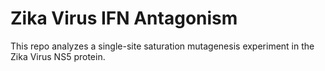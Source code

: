 # Zika Virus IFN Antagonism
This repo analyzes a single-site saturation mutagenesis experiment in the Zika Virus NS5 protein.
